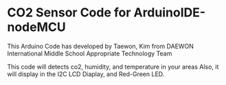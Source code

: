 # CO2 Sensor Code for ArduinoIDE-nodeMCU

This Arduino Code has developed by Taewon, Kim from DAEWON International Middle School Appropriate Technology Team

This code will detects co2, humidity, and temperature in your areas
Also, it will display in the I2C LCD Diaplay, and Red-Green LED.
